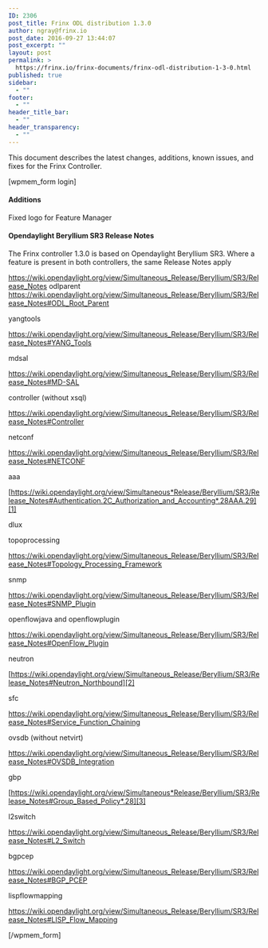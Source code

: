 ```yaml
---
ID: 2306
post_title: Frinx ODL distribution 1.3.0
author: ngray@frinx.io
post_date: 2016-09-27 13:44:07
post_excerpt: ""
layout: post
permalink: >
  https://frinx.io/frinx-documents/frinx-odl-distribution-1-3-0.html
published: true
sidebar:
  - ""
footer:
  - ""
header_title_bar:
  - ""
header_transparency:
  - ""
---
```

This document describes the latest changes, additions, known issues, and fixes for the Frinx Controller.

<!--more-->[wpmem_form login]

#### Additions

<div>
  <span class="line">Fixed logo for Feature Manager</span>
</div>

#### Opendaylight Beryllium SR3 Release Notes

The Frinx controller 1.3.0 is based on Opendaylight Beryllium SR3. Where a feature is present in both controllers, the same Release Notes apply

<https://wiki.opendaylight.org/view/Simultaneous_Release/Beryllium/SR3/Release_Notes> odlparent <https://wiki.opendaylight.org/view/Simultaneous_Release/Beryllium/SR3/Release_Notes#ODL_Root_Parent>

yangtools

<https://wiki.opendaylight.org/view/Simultaneous_Release/Beryllium/SR3/Release_Notes#YANG_Tools>

mdsal

<https://wiki.opendaylight.org/view/Simultaneous_Release/Beryllium/SR3/Release_Notes#MD-SAL>

controller (without xsql)

<https://wiki.opendaylight.org/view/Simultaneous_Release/Beryllium/SR3/Release_Notes#Controller>

netconf

<https://wiki.opendaylight.org/view/Simultaneous_Release/Beryllium/SR3/Release_Notes#NETCONF>

aaa

[https://wiki.opendaylight.org/view/Simultaneous*Release/Beryllium/SR3/Release_Notes#Authentication.2C_Authorization_and_Accounting*.28AAA.29][1]

dlux

topoprocessing

<https://wiki.opendaylight.org/view/Simultaneous_Release/Beryllium/SR3/Release_Notes#Topology_Processing_Framework>

snmp

<https://wiki.opendaylight.org/view/Simultaneous_Release/Beryllium/SR3/Release_Notes#SNMP_Plugin>

openflowjava and openflowplugin

<https://wiki.opendaylight.org/view/Simultaneous_Release/Beryllium/SR3/Release_Notes#OpenFlow_Plugin>

neutron

[https://wiki.opendaylight.org/view/Simultaneous_Release/Beryllium/SR3/Release_Notes#Neutron_Northbound][2]

sfc

<https://wiki.opendaylight.org/view/Simultaneous_Release/Beryllium/SR3/Release_Notes#Service_Function_Chaining>

ovsdb (without netvirt)

<https://wiki.opendaylight.org/view/Simultaneous_Release/Beryllium/SR3/Release_Notes#OVSDB_Integration>

gbp

[https://wiki.opendaylight.org/view/Simultaneous*Release/Beryllium/SR3/Release_Notes#Group_Based_Policy*.28][3]

l2switch

<https://wiki.opendaylight.org/view/Simultaneous_Release/Beryllium/SR3/Release_Notes#L2_Switch>

bgpcep

<https://wiki.opendaylight.org/view/Simultaneous_Release/Beryllium/SR3/Release_Notes#BGP_PCEP>

lispflowmapping

<https://wiki.opendaylight.org/view/Simultaneous_Release/Beryllium/SR3/Release_Notes#LISP_Flow_Mapping>

[/wpmem_form]

 [1]: https://wiki.opendaylight.org/view/Simultaneous_Release/Beryllium/SR3/Release_Notes#Authentication.2C_Authorization_and_Accounting_.28AAA.29
 [2]: https://wiki.opendaylight.org/view/Simultaneous_Release/Beryllium/SR3/Release_Notes#OpenFlow_Plugin
 [3]: https://wiki.opendaylight.org/view/Simultaneous_Release/Beryllium/SR3/Release_Notes#Group_Based_Policy_.28
